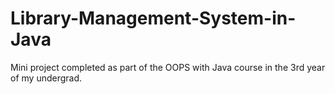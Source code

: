 # Library-Management-System-in-Java
Mini project completed as part of the OOPS with Java course in the 3rd year of my undergrad.
